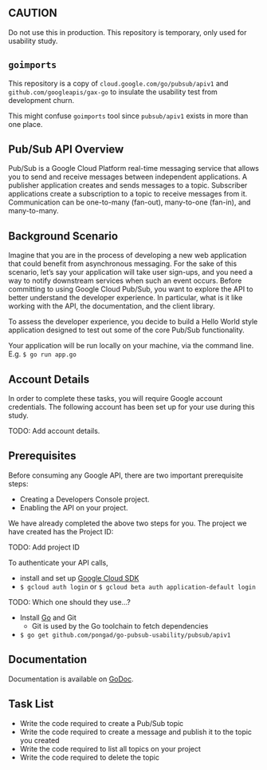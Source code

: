 CAUTION
----
Do not use this in production.
This repository is temporary, only used for usability study.

`goimports`
---
This repository is a copy of `cloud.google.com/go/pubsub/apiv1` and `github.com/googleapis/gax-go`
to insulate the usability test from development churn.

This might confuse `goimports` tool since `pubsub/apiv1` exists in more than one place.

Pub/Sub API Overview
---
Pub/Sub is a Google Cloud Platform real-time messaging service
that allows you to send and receive messages between independent applications.
A publisher application creates and sends messages to a topic.
Subscriber applications create a subscription to a topic to receive messages from it.
Communication can be one-to-many (fan-out), many-to-one (fan-in), and many-to-many.

Background Scenario
---
Imagine that you are in the process of developing a new web application
that could benefit from asynchronous messaging.
For the sake of this scenario, let’s say your application will take user sign-ups,
and you need a way to notify downstream services when such an event occurs.
Before committing to using Google Cloud Pub/Sub,
you want to explore the API to better understand the developer experience.
In particular, what is it like working with the API, the documentation, and the client library.

To assess the developer experience, you decide to build a Hello World style application
designed to test out some of the core Pub/Sub functionality.

Your application will be run locally on your machine, via the command line.
E.g. `$ go run app.go`

Account Details
---
In order to complete these tasks, you will require Google account credentials.
The following account has been set up for your use during this study.

TODO: Add account details.

Prerequisites
---
Before consuming any Google API, there are two important prerequisite steps:
- Creating a Developers Console project.
- Enabling the API on your project.

We have already completed the above two steps for you.
The project we have created has the Project ID:

TODO: Add project ID

To authenticate your API calls,
- install and set up [Google Cloud SDK](https://cloud.google.com/sdk/)
- `$ gcloud auth login` or `$ gcloud beta auth application-default login`

TODO: Which one should they use...?

- Install [Go](https://golang.org/doc/install) and Git
  - Git is used by the Go toolchain to fetch dependencies
- `$ go get github.com/pongad/go-pubsub-usability/pubsub/apiv1`

Documentation
---
Documentation is available on [GoDoc](https://godoc.org/github.com/pongad/go-pubsub-usability/pubsub/apiv1).

Task List
---
- Write the code required to create a Pub/Sub topic
- Write the code required to create a message and publish it to the topic you created
- Write the code required to list all topics on your project
- Write the code required to delete the topic

